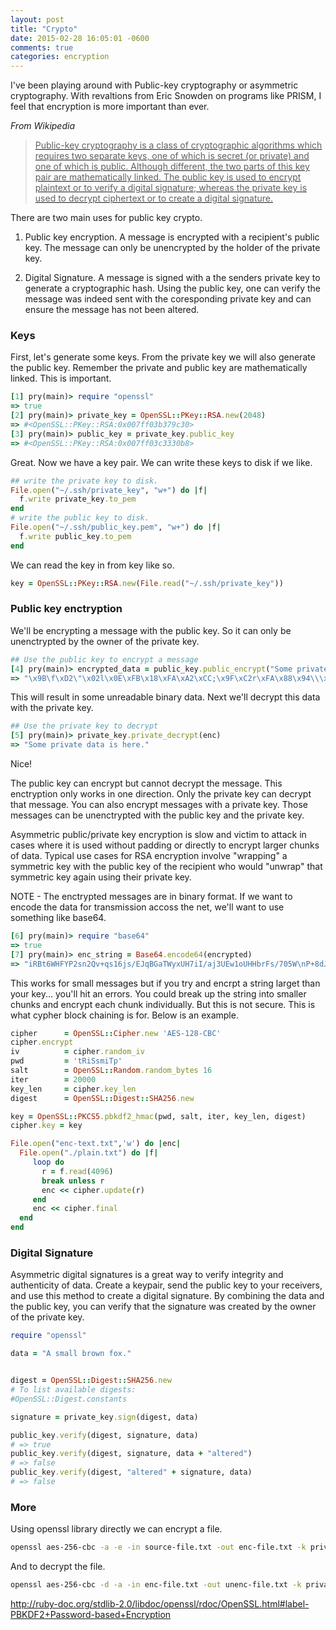 ```yaml
---
layout: post
title: "Crypto"
date: 2015-02-28 16:05:01 -0600
comments: true
categories: encryption
---
```


I've been playing around with Public-key cryptography or asymmetric cryptography. With revaltions from Eric Snowden on programs like PRISM, I feel that encryption is more important than ever.



_From Wikipedia_
<a href="http://en.wikipedia.org/wiki/Public-key_cryptography">
  <blockquote>
  Public-key cryptography is a class of cryptographic algorithms which requires two separate keys, one of which is secret (or private) and one of which is public. Although different, the two parts of this key pair are mathematically linked. The public key is used to encrypt plaintext or to verify a digital signature; whereas the private key is used to decrypt ciphertext or to create a digital signature.
  </blockquote>
</a>


There are two main uses for public key crypto.

1. Public key encryption.  A message is encrypted with a recipient's public key. The message can only be unencrypted by the holder of the private key.

2. Digital Signature.  A message is signed with a the senders private key to generate a cryptographic hash. Using the public key, one can verify the message was indeed sent with the coresponding private key and can ensure the message has not been altered.



### Keys ###

First, let's generate some keys. From the private key we will also generate the public key.  Remember the private and public key are mathematically linked.  This is important.

```ruby
[1] pry(main)> require "openssl"
=> true
[2] pry(main)> private_key = OpenSSL::PKey::RSA.new(2048)
=> #<OpenSSL::PKey::RSA:0x007ff03b379c30>
[3] pry(main)> public_key = private_key.public_key
=> #<OpenSSL::PKey::RSA:0x007ff03c3330b8>
```

Great.  Now we have a key pair.  We can write these keys to disk if we like.

```ruby
## write the private key to disk.
File.open("~/.ssh/private_key", "w+") do |f|
  f.write private_key.to_pem
end
# write the public key to disk.
File.open("~/.ssh/public_key.pem", "w+") do |f|
  f.write public_key.to_pem
end
```

We can read the key in from key like so.
```ruby
key = OpenSSL::PKey::RSA.new(File.read("~/.ssh/private_key"))
```

### Public key enctryption ###

We'll be encrypting a message with the public key. So it can only be unenctrypted by the owner of the private key.

```ruby
## Use the public key to encrypt a message
[4] pry(main)> encrypted_data = public_key.public_encrypt("Some private data is here.")
=> "\x9B\f\xD2\"\x02l\x0E\xFB\x18\xFA\xA2\xCC;\x9F\xC2r\xFA\x88\x94\\\xDBZY\x964\xE3\x13i\xDB\xB5\xB4<\x8E\xEC\xB8\xAB\"a\xE1\xE0\x01\x8Cb\xEC\xAE\x86\xC0!\x18\xC8\xA9\xDEB\e^\xCCe\x11\xDC\x19\x81\xDC\x98\x1EX\x11\xD6\"bUJ\xB0B\xED\x96\x03\x9F}\xF7I\xFD\x9F\x04\x04\xF4Q\xA7H\x9C\b\xC5\a\xE1\xA4\x02kx\xF46A% \xEB\xEB: \xD1\xA2\xFF\xA4$\xBDP\x9FR\xE9\xD3\x9F\r>\x8E5\xD9\x10\xE8\x9DYd\e`\x8E\xE0\xBD\xE5\\\x02\xF6\x83\v\x15\xD4m\x03\xCDJ\x9A*\xA6\xF5S9\xD2M\x10\xD5 7\x92\xCE\xF0\xB9<\xAFe\x9A\xAE\x8E`\xADW\x93\x91;HZ\xEB\xD8\xFF\xDE\x02\x10m\x9D\xF2*\tL2\xE2`K\xC8\x0E)O\x86\xDA\xAFk4\xD0\rN\xF3%}\xEAM\x15he\xDF\x0F\xC6\xE5\xAA$\x19\x03V\xBE\x0E~\x8ELv\x9C\xC7\xB4o\xA13\xE2\xDE\xE2t!]-\xC8\x88\xAF\xE3\xD5\xFD`T\xD9\xCDs\xFF\xAE(<\xBD\xB9"
```

This will result in some unreadable binary data. Next we'll decrypt this data with the private key.

```ruby
## Use the private key to decrypt
[5] pry(main)> private_key.private_decrypt(enc)
=> "Some private data is here."
```

Nice!

The public key can encrypt but cannot decrypt the message. This enctryption only works in one direction. Only the private key can decrypt that message. You can also encrypt messages with a private key. Those messages can be unenctrypted with the public key and the private key.

Asymmetric public/private key encryption is slow and victim to attack in cases where it is used without padding or directly to encrypt larger chunks of data. Typical use cases for RSA encryption involve "wrapping" a symmetric key with the public key of the recipient who would "unwrap" that symmetric key again using their private key.

NOTE - The enctrypted messages are in binary format. If we want to encode the data for transmission accoss the net, we'll want to use something like base64.
```ruby
[6] pry(main)> require "base64"
=> true
[7] pry(main)> enc_string = Base64.encode64(encrypted)
=> "iRBt6WHFYP2sn2Qv+qs16js/EJqBGaTWyxUH7iI/aj3UEw1oUHHbrFs/705W\nP+8dJ77p5gAaBpS/spCYLu/strU3uN06DTOh3neTcyDQrpIL5Zqs0Gl6/76m\nOQFGi18khnwWPAyW4+uVcZiQmZU9M0tlWywwNlkVoKAwkFlwkYF07YZazfCY\nMrAoQ6nusfjqjfU7HQeQKSCnMrBkzInsqan0PUm+UuGCMbxpQMdPA1de2nHB\neMs7OR7Pd5q5T93z240Iacjtwo/CV3Tcr1EyrfCcx05Jp4FKi9DPJf33asPx\noJ7J2XNa3QXqEbisMGT/b+6QZDm/LbfZXKuCIDYOjA==\n"
```


This works for small messages but if you try and encrpt a string larget than your key... you'll hit an errors. You could break up the string into smaller chunks and encrypt each chunk individually.  But this is not secure.  This is what cypher block chaining is for.  Below is an example.

```ruby
cipher      = OpenSSL::Cipher.new 'AES-128-CBC'
cipher.encrypt
iv          = cipher.random_iv
pwd         = 'tRiSsmiTp'
salt        = OpenSSL::Random.random_bytes 16
iter        = 20000
key_len     = cipher.key_len
digest      = OpenSSL::Digest::SHA256.new

key = OpenSSL::PKCS5.pbkdf2_hmac(pwd, salt, iter, key_len, digest)
cipher.key = key

File.open("enc-text.txt",'w') do |enc|
  File.open("./plain.txt") do |f|
     loop do
       r = f.read(4096)
       break unless r
       enc << cipher.update(r)
     end
     enc << cipher.final
  end
end
```

### Digital Signature ###

Asymmetric digital signatures is a great way to verify integrity and authenticity of data. Create a keypair, send the public key to your receivers, and use this method to create a digital signature. By combining the data and the public key, you can verify that the signature was created by the owner of the private key.

```ruby
require "openssl"

data = "A small brown fox."


digest = OpenSSL::Digest::SHA256.new
# To list available digests:
#OpenSSL::Digest.constants

signature = private_key.sign(digest, data)

public_key.verify(digest, signature, data)
# => true
public_key.verify(digest, signature, data + "altered")
# => false
public_key.verify(digest, "altered" + signature, data)
# => false
```

### More ###

Using openssl library directly we can encrypt a file.
```bash
openssl aes-256-cbc -a -e -in source-file.txt -out enc-file.txt -k private_key
```

And to decrypt the file.
```bash
openssl aes-256-cbc -d -a -in enc-file.txt -out unenc-file.txt -k private_key
```

http://ruby-doc.org/stdlib-2.0/libdoc/openssl/rdoc/OpenSSL.html#label-PBKDF2+Password-based+Encryption


